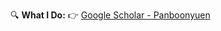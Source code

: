 🔍 **What I Do:** 👉 [Google Scholar - Panboonyuen](https://www.google.com/search?q=google+scholar+panboonyuen&oq=google+scholar+panboonyuen&gs_lcrp=EgZjaHJvbWUyBggAEEUYOTIGCAEQRRhA0gEINDU2N2owajGoAgCwAgA&sourceid=chrome&ie=UTF-8)